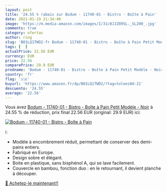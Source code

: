 ```yaml
---
layout: post
title: '24.55 % rabais sur Bodum - 11740-01 - Bistro - Boîte à Pain'
date: 2021-01-19 21:34:40
image: 'https://m.media-amazon.com/images/I/31c0JJZ89SL._SL200_.jpg'
comments: true
category: ofertas
author: ring
slug: 'B01LQ1TWD2-fr Bodum - 11740-01 - Bistro - Boîte à Pain Petit Modèle - Noir'
tags: [  ]
actualPrice: 22.56 EUR
currency: EUR
price: 22.56
comparePrice: 29.9 EUR
prodname: 'Bodum - 11740-01 - Bistro - Boîte à Pain Petit Modèle - Noir'
country: 'fr'
flag: '🇫🇷'
buyurl: 'https://www.amazon.fr/dp/B01LQ1TWD2/?tag=tolees0d-21'
descuento: '24.55'
average: '22.56'
---
```


Vous avez [Bodum - 11740-01 - Bistro - Boîte à Pain Petit Modèle - Noir](https://www.amazon.fr/dp/B01LQ1TWD2/?tag=tolees0d-21)  à  24.55 % de réduction, prix final  22.56 EUR (original: 29.9 EUR) ici:

[![Bodum - 11740-01 - Bistro - Boîte à Pain](https://m.media-amazon.com/images/I/31c0JJZ89SL._SL200_.jpg)](https://www.amazon.fr/dp/B01LQ1TWD2/?tag=tolees0d-21)

ℹ️:

- Modèle à encombrement réduit, permettant de conserver des demi-pains entiers.
- Fabriqué en Europe.
- Design sobre et élégant.
- Boite en plastique, sans bisphénol A, qui se lave facilement.
- Couvercle en bambou, fonction duo : en le retournant, il devient planche à découper.

[🛒 Achetez-le maintenant!!](https://www.amazon.fr/dp/B01LQ1TWD2/?tag=tolees0d-21)
